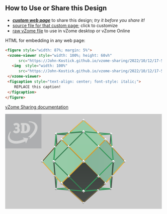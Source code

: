 
## How to Use or Share this Design

 - [***custom web page***][post] to share this design; *try it before you share it!*
 - [source file for that custom page][source]; click to customize
 - [raw vZome file][raw] to use in vZome desktop or vZome Online
 
 HTML for embedding in any web page:
 ```html
<figure style="width: 87%; margin: 5%">
  <vzome-viewer style="width: 100%; height: 60vh"
       src="https://John-Kostick.github.io/vzome-sharing/2022/10/12/17-54-24-Cubocta-RD-Dual/Cubocta-RD-Dual.vZome" >
    <img  style="width: 100%"
       src="https://John-Kostick.github.io/vzome-sharing/2022/10/12/17-54-24-Cubocta-RD-Dual/Cubocta-RD-Dual.png" >
  </vzome-viewer>
  <figcaption style="text-align: center; font-style: italic;">
     REPLACE this caption!
  </figcaption>
</figure>
 ```

[vZome Sharing documentation](https://vzome.github.io/vzome/sharing.html#how-it-works)

![Image](<Cubocta-RD-Dual.png>)


[post]: <https://John-Kostick.github.io/vzome-sharing/2022/10/12/Cubocta-RD-Dual-17-54-24.html>
[source]: <https://github.com/John-Kostick/vzome-sharing/edit/main/_posts/2022-10-12-Cubocta-RD-Dual-17-54-24.md>
[raw]: <https://raw.githubusercontent.com/John-Kostick/vzome-sharing/main/2022/10/12/17-54-24-Cubocta-RD-Dual/Cubocta-RD-Dual.vZome>